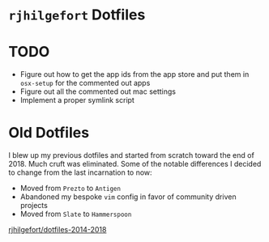 `rjhilgefort` Dotfiles
======================


# TODO

- Figure out how to get the app ids from the app store and put them in `osx-setup` for the commented out apps
- Figure out all the commented out mac settings
- Implement a proper symlink script


# Old Dotfiles

I blew up my previous dotfiles and started from scratch toward the end of 2018. Much cruft was eliminated. Some of the notable differences I decided to change from the last incarnation to now:

- Moved from `Prezto` to `Antigen`
- Abandoned my bespoke `vim` config in favor of community driven projects
- Moved from `Slate` to `Hammerspoon`

[rjhilgefort/dotfiles-2014-2018](https://github.com/rjhilgefort/dotfiles-2014-2018)
